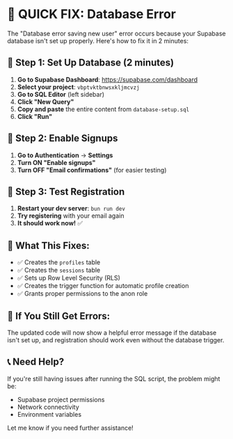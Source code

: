 # 🚨 QUICK FIX: Database Error

The "Database error saving new user" error occurs because your Supabase database isn't set up properly. Here's how to fix it in 2 minutes:

## 🔧 **Step 1: Set Up Database (2 minutes)**

1. **Go to Supabase Dashboard**: https://supabase.com/dashboard
2. **Select your project**: `vbptvktbnwsxkljmcvzj`
3. **Go to SQL Editor** (left sidebar)
4. **Click "New Query"**
5. **Copy and paste** the entire content from `database-setup.sql`
6. **Click "Run"**

## 🔧 **Step 2: Enable Signups**

1. **Go to Authentication** → **Settings**
2. **Turn ON "Enable signups"**
3. **Turn OFF "Email confirmations"** (for easier testing)

## 🔧 **Step 3: Test Registration**

1. **Restart your dev server**: `bun run dev`
2. **Try registering** with your email again
3. **It should work now!** ✅

## 🎯 **What This Fixes:**

- ✅ Creates the `profiles` table
- ✅ Creates the `sessions` table  
- ✅ Sets up Row Level Security (RLS)
- ✅ Creates the trigger function for automatic profile creation
- ✅ Grants proper permissions to the anon role

## 🚨 **If You Still Get Errors:**

The updated code will now show a helpful error message if the database isn't set up, and registration should work even without the database trigger.

## 📞 **Need Help?**

If you're still having issues after running the SQL script, the problem might be:
- Supabase project permissions
- Network connectivity
- Environment variables

Let me know if you need further assistance! 